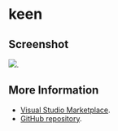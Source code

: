 # keen



## Screenshot
![](https://raw.githubusercontent.com/gerane/VSCodeThemes/master/gerane.Theme-keen/screenshot.png).


## More Information
* [Visual Studio Marketplace](https://marketplace.visualstudio.com/items/gerane.Theme-keen).
* [GitHub repository](https://github.com/gerane/VSCodeThemes).
